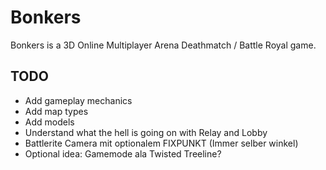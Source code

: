# Bonkers

Bonkers is a 3D Online Multiplayer Arena Deathmatch / Battle Royal game.

## TODO
- Add gameplay mechanics
- Add map types
- Add models
- Understand what the hell is going on with Relay and Lobby
- Battlerite Camera mit optionalem FIXPUNKT (Immer selber winkel)
- Optional idea: Gamemode ala Twisted Treeline?
